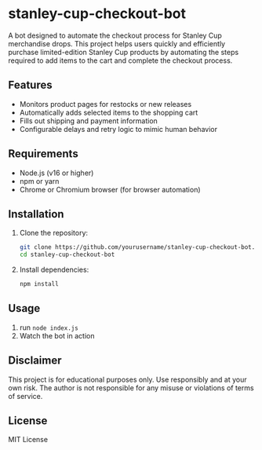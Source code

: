 # stanley-cup-checkout-bot

A bot designed to automate the checkout process for Stanley Cup merchandise drops. This project helps users quickly and efficiently purchase limited-edition Stanley Cup products by automating the steps required to add items to the cart and complete the checkout process.

## Features

- Monitors product pages for restocks or new releases
- Automatically adds selected items to the shopping cart
- Fills out shipping and payment information
- Configurable delays and retry logic to mimic human behavior

## Requirements

- Node.js (v16 or higher)
- npm or yarn
- Chrome or Chromium browser (for browser automation)

## Installation

1. Clone the repository:
    ```bash
    git clone https://github.com/yourusername/stanley-cup-checkout-bot.git
    cd stanley-cup-checkout-bot
    ```
2. Install dependencies:
    ```bash
    npm install
    ```

## Usage

1. run ```node index.js```
2. Watch the bot in action


## Disclaimer

This project is for educational purposes only. Use responsibly and at your own risk. The author is not responsible for any misuse or violations of terms of service.

## License

MIT License